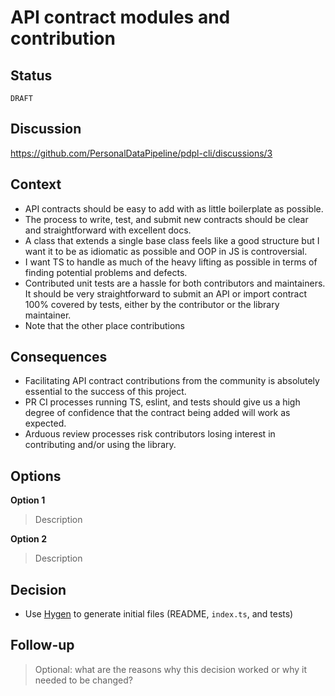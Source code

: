 # API contract modules and contribution

## Status

`DRAFT`

## Discussion

https://github.com/PersonalDataPipeline/pdpl-cli/discussions/3

## Context

- API contracts should be easy to add with as little boilerplate as possible. 
- The process to write, test, and submit new contracts should be clear and straightforward with excellent docs.
- A class that extends a single base class feels like a good structure but I want it to be as idiomatic as possible and OOP in JS is controversial.
- I want TS to handle as much of the heavy lifting as possible in terms of finding potential problems and defects.
- Contributed unit tests are a hassle for both contributors and maintainers. It should be very straightforward to submit an API or import contract 100% covered by tests, either by the contributor or the library maintainer.
- Note that the other place contributions 

## Consequences

- Facilitating API contract contributions from the community is absolutely essential to the success of this project.
- PR CI processes running TS, eslint, and tests should give us a high degree of confidence that the contract being added will work as expected.
- Arduous review processes risk contributors losing interest in contributing and/or using the library. 

## Options

**Option 1**

> Description

**Option 2**

> Description

## Decision

- Use [Hygen](https://www.hygen.io) to generate initial files (README, `index.ts`, and tests)

## Follow-up

> Optional: what are the reasons why this decision worked or why it needed to be changed?